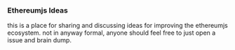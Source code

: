### Ethereumjs Ideas

this is a place for sharing and discussing ideas for improving the ethereumjs ecosystem. not in anyway formal, anyone should feel free to just open a issue and brain dump.
